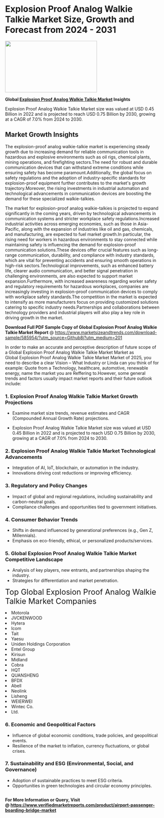 <H1>Explosion Proof Analog Walkie Talkie Market Size, Growth and Forecast from 2024 - 2031</H1><img class="aligncenter size-medium wp-image-584254" src="https://thirdeyenews.in/wp-content/uploads/2024/09/Global-Market-Research-300x168.jpeg" alt="" width="300" height="168" /><p><strong>Global&nbsp;<a href="https://www.marketsizeandtrends.com/download-sample/585954/?utm_source=Github8j?utm_medium=201">Explosion Proof Analog Walkie Talkie Market</a> Insights</strong></p><p>Explosion Proof Analog Walkie Talkie Market size was valued at USD 0.45 Billion in 2022 and is projected to reach USD 0.75 Billion by 2030, growing at a CAGR of 7.0% from 2024 to 2030.</p><p><h2>Market Growth Insights</h2> <p>The explosion-proof analog walkie-talkie market is experiencing steady growth due to increasing demand for reliable communication tools in hazardous and explosive environments such as oil rigs, chemical plants, mining operations, and firefighting sectors.The need for robust and durable communication devices that can withstand extreme conditions while ensuring safety has become paramount.Additionally, the global focus on safety regulations and the adoption of industry-specific standards for explosion-proof equipment further contributes to the market's growth trajectory.Moreover, the rising investments in industrial automation and technological advancements in communication devices are boosting the demand for these specialized walkie-talkies.</p> <p>The market for explosion-proof analog walkie-talkies is projected to expand significantly in the coming years, driven by technological advancements in communication systems and stricter workplace safety regulations.Increased industrial activities across emerging economies, such as those in Asia-Pacific, along with the expansion of industries like oil and gas, chemicals, and manufacturing, are expected to fuel market growth.In particular, the rising need for workers in hazardous environments to stay connected while maintaining safety is influencing the demand for explosion-proof communication solutions.These devices offer crucial features such as long-range communication, durability, and compliance with industry standards, which are vital for preventing accidents and ensuring smooth operations in high-risk sectors.Technological improvements, such as enhanced battery life, clearer audio communication, and better signal penetration in challenging environments, are also expected to support market expansion.Furthermore, with increased awareness regarding worker safety and regulatory requirements for hazardous workplaces, companies are increasingly investing in explosion-proof communication devices to comply with workplace safety standards.The competition in the market is expected to intensify as more manufacturers focus on providing customized solutions catering to specific industry needs.Partnerships and collaborations between technology providers and industrial players will also play a key role in driving growth in the market.<p><span class=""><strong>Download Full PDF Sample Copy of Global Explosion Proof Analog Walkie Talkie Market Report</strong> @ <a href="https://www.marketsizeandtrends.com/download-sample/585954/?utm_source=Github8j?utm_medium=201" target="_blank">https://www.marketsizeandtrends.com/download-sample/585954/?utm_source=Github8j?utm_medium=201</a></span></p><p>In order to make an accurate and perceptive description of future scope of a Global&nbsp;Explosion Proof Analog Walkie Talkie Market Market as Global&nbsp;Explosion Proof Analog Walkie Talkie Market Market of 2025, you need to describe a clear Vision &ndash; What Industry or Linda can you think of for example: Quote from a Technology, healthcare, automotive, renewable energy, name the market you are Reffering to.However, some general trends and factors usually impact market reports and their future outlook include:</p><h3>1.&nbsp;<strong>Explosion Proof Analog Walkie Talkie Market Growth Projections</strong></h3><ul><li>Examine market size trends, revenue estimates and CAGR (Compounded Annual Growth Rate) projections.</li><li><p>Explosion Proof Analog Walkie Talkie Market size was valued at USD 0.45 Billion in 2022 and is projected to reach USD 0.75 Billion by 2030, growing at a CAGR of 7.0% from 2024 to 2030.</p></li></ul><h3>2.&nbsp;<strong>Explosion Proof Analog Walkie Talkie Market Technological Advancements</strong></h3><ul><li>Integration of AI, IoT, blockchain, or automation in the industry.</li><li>Innovations driving cost reductions or improving efficiency.</li></ul><h3>3.&nbsp;<strong>Regulatory and Policy Changes</strong></h3><ul><li>Impact of global and regional regulations, including sustainability and carbon-neutral goals.</li><li>Compliance challenges and opportunities tied to government initiatives.</li></ul><h3>4.&nbsp;<strong>Consumer Behavior Trends</strong></h3><ul><li>Shifts in demand influenced by generational preferences (e.g., Gen Z, Millennials).</li><li>Emphasis on eco-friendly, ethical, or personalized products/services.</li></ul><h3>5.&nbsp;<strong>Global Explosion Proof Analog Walkie Talkie Market Competitive Landscape</strong></h3><ul><li>Analysis of key players, new entrants, and partnerships shaping the industry.</li><li>Strategies for differentiation and market penetration.</li></ul><p data-pm-slice="1 1 []"><span style="color: inherit; font-family: inherit; font-size: 25px;">Top Global Explosion Proof Analog Walkie Talkie Market Companies</span></p><div class="" data-test-id=""><p><li>Motorola</li><li> JVCKENWOOD</li><li> Hytera</li><li> Icom</li><li> Tait</li><li> Yaesu</li><li> Uniden Holdings Corporation</li><li> Entel Group</li><li> Kirisun</li><li> Midland</li><li> Cobra</li><li> HQT</li><li> QUANSHENG</li><li> BFDX</li><li> Abell</li><li> Neolink</li><li> Lisheng</li><li> WEIERWEI</li><li> Wintec Co.</li><li> Ltd.</li></p></div><h3>6.&nbsp;<strong>Economic and Geopolitical Factors</strong></h3><ul><li>Influence of global economic conditions, trade policies, and geopolitical events.</li><li>Resilience of the market to inflation, currency fluctuations, or global crises.</li></ul><h3>7.&nbsp;<strong>Sustainability and ESG (Environmental, Social, and Governance)</strong></h3><ul><li>Adoption of sustainable practices to meet ESG criteria.</li><li>Opportunities in green technologies and circular economy principles.</li></ul><h2><strong style="font-size: 14px;">For More Information or Query, Visit @&nbsp;</strong><a style="background-color: #ffffff; font-size: 14px;" href="https://www.marketsizeandtrends.com/report/explosion-proof-analog-walkie-talkie-market/" target="_blank">https://www.verifiedmarketreports.com/product/airport-passenger-boarding-bridge-market</a></h2>